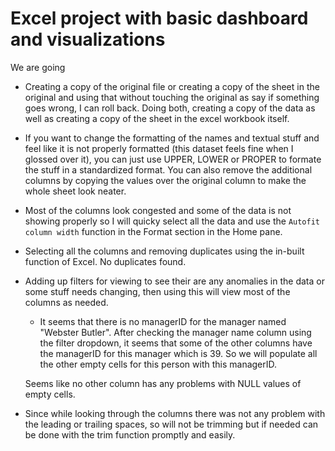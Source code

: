 # Excel project with basic dashboard and visualizations

We are going

- Creating a copy of the original file or creating a copy of the sheet in the original and using that without touching the original as say if something goes wrong, I can roll back. Doing both, creating a copy of the data as well as creating a copy of the sheet in the excel workbook itself.
- If you want to change the formatting of the names and textual stuff and feel like it is not properly formatted (this dataset feels fine when I glossed over it), you can just use UPPER, LOWER or PROPER to formate the stuff in a standardized format. You can also remove the additional columns by copying the values over the original column to make the whole sheet look neater.
- Most of the columns look congested and some of the data is not showing properly so I will quicky select all the data and use the `Autofit column width` function in the Format section in the Home pane.
- Selecting all the columns and removing duplicates using the in-built function of Excel.
    No duplicates found.
- Adding up filters for viewing to see their are any anomalies in the data or some stuff needs changing, then using this will view most of the columns as needed.
    - It seems that there is no managerID for the manager named "Webster Butler". After checking the manager name column using the filter dropdown, it seems that some of the other columns have the managerID for this manager which is 39. So we will populate all the other empty cells for this person with this managerID.

    Seems like no other column has any problems with NULL values of empty cells.
- Since while looking through the columns there was not any problem with the leading or trailing spaces, so will not be trimming but if needed can be done with the trim function promptly and easily.